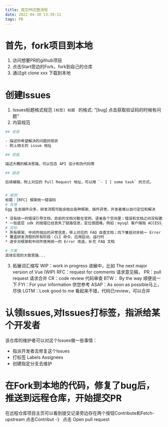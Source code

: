```yaml
---
title: 提交PR完整流程
date: 2022-04-30 13:39:11
tags: PR
---
```


# 首先，fork项目到本地
1. 访问想要PR的github项目
2. 点击Start旁边的Fork，fork到自己的仓库
3. 通过git clone xxx 下载到本地
   
# 创建Issues
1. Issues标题格式规范
`[标签] 标题 ` 的格式: "[bug] 点击获取验证码的时候有问题"
2. 内容规范
``` bash 
## 背景

- 描述你希望解决的问题的现状
- 附上相关的 issue 地址

## 思路

描述大概的解决思路，可以包含 API 设计和伪代码等

## 跟进

后续编辑，附上对应的 Pull Request 地址，可以用 `- [ ] some task` 的方式。


# 案例
标题：[RFC] 框架统一错误码
# 背景
Egg 生态插件众多，研发流程可能会抛出各种框架、插件异常，开发者难以自行定位和解决

* 没有统一的错误引导文档，目前的文档分散在官网、语雀各个空间里；错误和文档之间没有建立联系
* 一些底层 sdk 的抛错已经丢失了链路信息，定位很困难。例如：mysql 客户端抛 ACCESS_DENIED_ERROR，已经在最后环节，但是问题可能是在上层 SDK 的使用上
# 目标
* 所有框架、中间件抛出的异常信息，带上对应的 FAQ 自查文档；向下兼容对非统一 Error 的错误展示
* 覆盖研发流程的所有阶段：CLI 命令、应用启动、运行时
* 逐步对框架和中间件使用统一的 Error 改造，补充 FAQ 文档

# 方案
具体实现的大致思路...

``` 

3. 拓展词汇缩写
WIP：work in progress 进展中，比如 The next major version of Vue (WIP)
RFC：request for comments 请求意见稿，
PR：pull request 请求合并
CR：code review 代码审查
BTW： By the way 顺便说一下
FYI：For your information 供您参考
ASAP：As soon as possible马上，尽快
LGTM：Look good to me 看起来不错，代码已review，可以合并

# 认领Issues,对Issues打标签，指派给某个开发者
该仓库的维护者可以对这个Issues做一些事情：
* 指派开发者去修复这个Issues
* 打标签 Labels Assignees 
* 创建指定分支去维护

# 在Fork到本地的代码，修复了bug后，推送到远程仓库，开始提交PR
在远程仓库项目主页可以看到提交记录旁边存在两个按钮Contribute和Fetch-upstream
点击Contribut -》 点击 Open pull request
  

